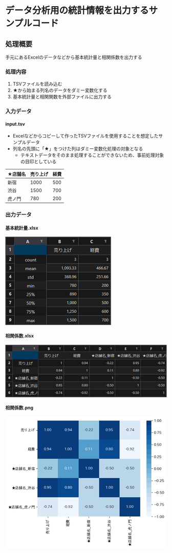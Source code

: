 # データ分析用の統計情報を出力するサンプルコード

## 処理概要

手元にあるExcelのデータなどから基本統計量と相関係数を出力する

### 処理内容

1. TSVファイルを読み込む
2. ★から始まる列名のデータをダミー変数化する
3. 基本統計量と相関関数を外部ファイルに出力する

### 入力データ

#### input.tsv

* Excelなどからコピーして作ったTSVファイルを使用することを想定したサンプルデータ
* 列名の先頭に「★」をつけた列はダミー変数化処理の対象となる
  * テキストデータをそのまま処理することができないため、事前処理対象の目印としている

| ★店舗名 | 売り上げ | 経費 |
| ------- | -------- | ---- |
| 新宿    | 1000     | 500  |
| 渋谷    | 1500     | 700  |
| 虎ノ門  | 780      | 200  |

### 出力データ

#### 基本統計量.xlsx

![](基本統計量.xlsx.png)

#### 相関係数.xlsx

![](相関係数.xlsx.png)

#### 相関係数.png

![](相関係数.png)